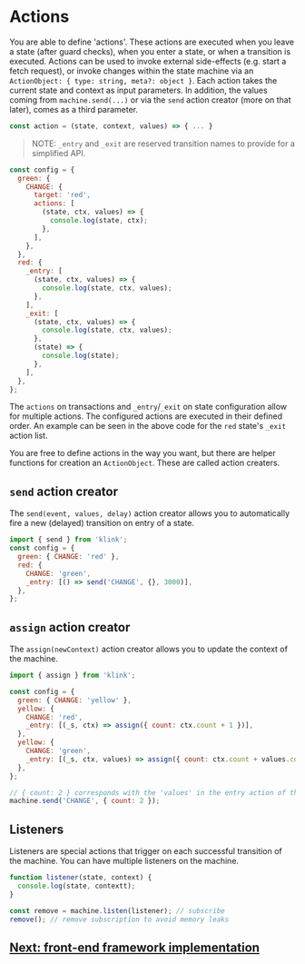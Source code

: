 # Actions

You are able to define 'actions'. These actions are executed when you leave a state (after guard checks), when you enter a state, or when a transition is executed. Actions can be used to invoke external side-effects (e.g. start a fetch request), or invoke changes within the state machine via an `ActionObject: { type: string, meta?: object }`. Each action takes the current state and context as input parameters. In addition, the values coming from `machine.send(...)` or via the `send` action creator (more on that later), comes as a third parameter.

```js
const action = (state, context, values) => { ... }
```

> NOTE: `_entry` and `_exit` are reserved transition names to provide for a simplified API.

```js
const config = {
  green: {
    CHANGE: {
      target: 'red',
      actions: [
        (state, ctx, values) => {
          console.log(state, ctx);
        },
      ],
    },
  },
  red: {
    _entry: [
      (state, ctx, values) => {
        console.log(state, ctx, values);
      },
    ],
    _exit: [
      (state, ctx, values) => {
        console.log(state, ctx, values);
      },
      (state) => {
        console.log(state);
      },
    ],
  },
};
```

The `actions` on transactions and `_entry`/`_exit` on state configuration allow for multiple actions. The configured actions are executed in their defined order. An example can be seen in the above code for the `red` state's `_exit` action list.

You are free to define actions in the way you want, but there are helper functions for creation an `ActionObject`. These are called action creaters.

## `send` action creator

The `send(event, values, delay)` action creator allows you to automatically fire a new (delayed) transition on entry of a state.

```js
import { send } from 'klink';
const config = {
  green: { CHANGE: 'red' },
  red: {
    CHANGE: 'green',
    _entry: [() => send('CHANGE', {}, 3000)],
  },
};
```

## `assign` action creator

The `assign(newContext)` action creator allows you to update the context of the machine.

```js
import { assign } from 'klink';

const config = {
  green: { CHANGE: 'yellow' },
  yellow: {
    CHANGE: 'red',
    _entry: [(_s, ctx) => assign({ count: ctx.count + 1 })],
  },
  yellow: {
    CHANGE: 'green',
    _entry: [(_s, ctx, values) => assign({ count: ctx.count + values.count })],
  },
};

// { count: 2 } corresponds with the 'values' in the entry action of the red state
machine.send('CHANGE', { count: 2 });
```

## Listeners

Listeners are special actions that trigger on each successful transition of the machine. You can have multiple listeners on the machine.

```js
function listener(state, context) {
  console.log(state, contextt);
}

const remove = machine.listen(listener); // subscribe
remove(); // remove subscription to avoid memory leaks
```

## [Next: front-end framework implementation](./front-end-frameworks.md)
